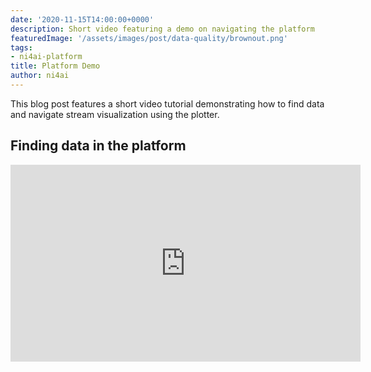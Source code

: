 ```yaml
---
date: '2020-11-15T14:00:00+0000'
description: Short video featuring a demo on navigating the platform
featuredImage: '/assets/images/post/data-quality/brownout.png'
tags:
- ni4ai-platform
title: Platform Demo
author: ni4ai
---
```


This blog post features a short video tutorial demonstrating how to find data and navigate stream visualization using the plotter.


## Finding data in the platform
<iframe width="560" height="315" src="https://www.youtube.com/embed/cqnaSlqPuGU" frameborder="0" allow="accelerometer; autoplay; clipboard-write; encrypted-media; gyroscope; picture-in-picture" allowfullscreen></iframe>